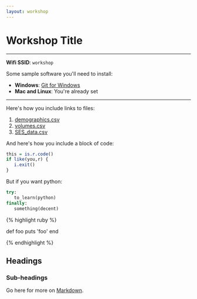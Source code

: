 ```yaml
---
layout: workshop
---
```


# Workshop Title

--------

**Wifi SSID**: `workshop`

Some sample software you'll need to install:

- **Windows**: [Git for Windows](https://git-for-windows.github.io/)
- **Mac and Linux**: You're already set

---------

Here's how you include links to files:

1. [demographics.csv](/lrn2compute/workshops/data/demographics.csv)
2. [volumes.csv](/lrn2compute/workshops/data/volumes.csv)
3. [SES_data.csv](http://www.hamclubs.info/lists/SES_data.csv)

And here's how you include a block of code: 

```r
this = is.r.code()
if like(you,r) {
   i.exit()
}
```

But if you want python: 

```python
try: 
   to_learn(python)
finally: 
   something(decent)
```


{% highlight ruby %}

def foo
  puts 'foo'
end

{% endhighlight %}

## Headings
### Sub-headings

Go here for more on [Markdown](https://help.github.com/articles/github-flavored-markdown/).
